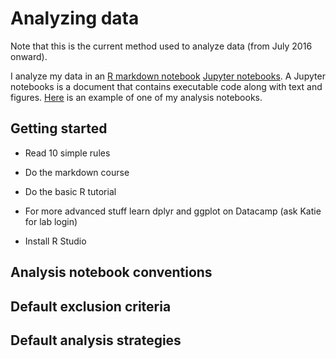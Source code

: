 # Analyzing data 

Note that this is the current method used to analyze data (from July 2016 onward).

I analyze my data in an [R markdown notebook]() [Jupyter notebooks](http://jupyter-notebook-beginner-guide.readthedocs.io/en/latest/what_is_jupyter.html). A Jupyter notebooks is a document that contains executable code along with text and figures. [Here](https://www.dropbox.com/home/Research/summaries?preview=0010-srt-pilot.html) is an example of one of my analysis notebooks.

## Getting started

- Read 10 simple rules
- Do the markdown course
- Do the basic R tutorial

- For more advanced stuff learn dplyr and ggplot on Datacamp (ask Katie for lab login)

- Install R Studio

## Analysis notebook conventions
## Default exclusion criteria
## Default analysis strategies

